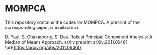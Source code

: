 # MOMPCA
This repository contains the codes for MOMPCA. A preprint of the corresponding paper, is available at,

 D. Paul, S. Chakraborty, S. Das. Robust Principal Component Analysis: A Median of Means Approach. arXiv preprint 	arXiv:2011.06461. \url{https://arxiv.org/abs/2011.06461}.

